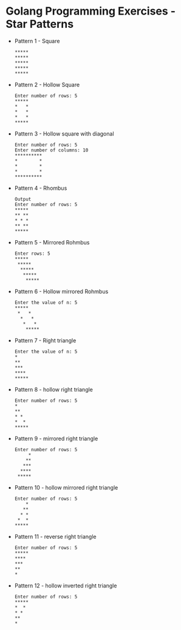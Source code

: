 # Golang Programming Exercises - Star Patterns

- Pattern 1 - Square
    ```
    *****
    *****
    *****
    *****
    *****
    ```
- Pattern 2 - Hollow Square
    ```
    Enter number of rows: 5 
    *****
    *   *
    *   *
    *   *
    *****
    ```

- Pattern 3 - Hollow square with diagonal
    ```
    Enter number of rows: 5 
    Enter number of columns: 10
    **********
    *        *
    *        *
    *        *
    **********
    ```
- Pattern 4 - Rhombus
    ```
    Output
    Enter number of rows: 5 
    *****
    ** **
    * * *
    ** **
    *****
    ```
- Pattern 5 - Mirrored Rohmbus
    ```
    Enter rows: 5
    *****
     *****
      *****
       *****
        *****
    ```
- Pattern 6 - Hollow mirrored Rohmbus
    ```
    Enter the value of n: 5
    *****
     *   *
      *   *
       *   *
        *****
    ```
- Pattern 7 - Right triangle
    ```
    Enter the value of n: 5
    *
    **
    ***
    ****
    *****
    ```
- Pattern 8 - hollow right triangle
    ```
    Enter number of rows: 5
    *
    **
    * *
    *  *
    *****
    ```
- Pattern 9 - mirrored right triangle
    ```
    Enter number of rows: 5
         *
        **
       ***
      ****
     *****
    ```
- Pattern 10 - hollow mirrored right triangle 
    ```
    Enter number of rows: 5
        *
       **
      * *
     *  *
    *****
    ```
- Pattern 11 - reverse right triangle
    ```
    Enter number of rows: 5
    *****
    ****
    ***
    **
    *
    ```
- Pattern 12 - hollow inverted right triangle
    ```
    Enter number of rows: 5
    *****
    *  *
    * *
    **
    *
    ```